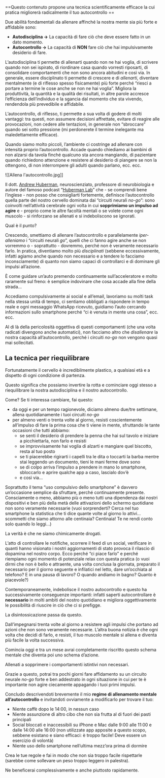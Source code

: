 ==Questo contenuto propone una tecnica scientificamente efficace la cui pratica migliorerà radicalmente il tuo autocontrollo ==

Due abilità fondamentali da allenare affinché la nostra mente sia più forte e affidabile sono:

- **Autodisciplina →** La capacità di fare ciò che deve essere fatto in un dato momento.
- **Autocontrollo →** La capacità di **NON** fare ciò che hai impulsivamente desiderio di fare.

L’autodisciplina ti permette di allenarti quando non ne hai voglia, di scrivere quando non sei ispirato, di riordinare casa quando vorresti riposarti, di consolidare comportamenti che non sono ancora abitudini e così via. In generale, essere disciplinato ti permette di crescere e di _allenarti_, diventare mentalmente (e di riflesso spesso fisicamente) più forte perché “riesci a portare a termine le cose anche se non ne hai voglia”. Migliora la produttività, la quantità e la qualità dei risultati, in altre parole accresce l’efficienza dell’individuo e la sgancia dal momento che sta vivendo, rendendola più prevedibile e affidabile.

L’autocontrollo, di riflesso, ti permette a sua volta di godere di molti vantaggi: tra questi, non assumere decisioni affrettate, evitare di reagire alle provocazioni, non cedere alle tentazioni, in generale non “sbroccare” quando sei sotto pressione (mi perdonerete il termine inelegante ma maledettamente efficace).

Quando siamo molto piccoli, l’ambiente ci costringe ad allenare con intensità proprio l’autocontrollo. Accade quando chiediamo ai bambini di non alzarsi da tavola finché qualcuno sta ancora mangiando, di pazientare quando richiedono attenzione e resistere al desiderio di piangere se non la ottengono, di non interrompere gli adulti quando parlano, ecc. ecc.
	 
![[Allena l'autocontrollo.jpg]]

Il dott. [Andrew Huberman](https://www.hubermanlab.com/about), neuroscienziato, professore di neurobiologia e autore del famoso podcast “[Huberman Lab](https://www.hubermanlab.com/podcast)” che - se comprendi bene l’inglese - non posso che consigliarti fortemente, definisce l’autocontrollo quella parte del nostro cervello dominata dai “circuiti neurali _no-go_”: sono coinvolti nell’attività cerebrale ogni volta in cui **sopprimiamo un impulso ad agire** e - proprio come le altre facoltà mentali o se volete come ogni muscolo - si rinforzano se allenati e si indeboliscono se ignorati.

Qual è il punto?

Crescendo, smettiamo di allenare l’autocontrollo e parallelamente _iper-alleniamo_ i “circuiti neurali _go_”, quelli che ci fanno agire anche se non vorremmo o - soprattutto - dovremmo, perché non è veramente necessario farlo. In pratica, diventiamo molto più _disciplinati_ (sebbene eccessivamente, infatti agiamo anche quando non necessario e a tendere lo facciamo inconsciamente) di quanto non siamo capaci di controllarci e di dominare gli impulsi all’azione.

È come guidare un’auto premendo continuamente sull’acceleratore e molto raramente sul freno: è semplice indovinare che cosa accade alla fine della strada…

Accediamo compulsivamente ai social e all’email, lavoriamo su molti task nella stessa unità di tempo, ci sentiamo obbligati a rispondere in tempo reale e ogni messaggio WhatsApp ricevuto, guidiamo l’auto cercando informazioni sullo smartphone perché “ci è venuta in mente una cosa”, ecc. ecc.

Al di là della pericolosità oggettiva di questi comportamenti (che una volta radicati divengono anche automatici), non facciamo altro che _disallenare_ la nostra capacità all’autocontrollo, perché i circuiti _no-go_ non vengono quasi mai sollecitati.

## La tecnica per riequilibrare

Fortunatamente il cervello è incredibilmente plastico, a qualsiasi età e a dispetto di ogni condizione di partenza.

Questo significa che possiamo invertire la rotta e cominciare oggi stesso a riequilibrare la nostra autodisciplina e il nostro autocontrollo.

Come? Se ti interessa cambiare, fai questo:

- da oggi e per un tempo ragionevole, diciamo almeno due/tre settimane, allena quotidianamente i tuoi circuiti _no-go_
- per almeno venti o trenta volte al giorno, resisti coscientemente all’impulso di fare la prima cosa che ti viene in mente, sfruttando le tante occasioni che tutti abbiamo:
    - se senti il desiderio di prendere la penna che hai sul tavolo e iniziare a picchiettarla, non farlo e resisti
    - se improvvisamente hai voglia di alzarti e mangiare quel biscotto, resta al tuo posto
    - se ti piacerebbe rigirarti i capelli tra le dita o toccarti la barba mentre stai leggendo un documento, tieni le mani ferme dove sono
    - se di colpo arriva l’impulso a prendere in mano lo smartphone, sbloccarlo e aprire qualche app a caso, lascialo dov’è
    - e così via…

Soprattutto il tema “uso compulsivo dello smartphone” è davvero un’occasione semplice da sfruttare, perché continuamente presente. Consciamente o meno, abbiamo più o meno tutti una dipendenza dai nostri dispositivi e ben più della metà delle attivazioni dello schermo quotidiane non sono veramente necessarie (vuoi sorprenderti? Cerca nel tuo smartphone la statistica che ti dice quante volte al giorno lo attivi… scommetti che siamo attorno alle centinaia? Centinaia! Te ne rendi conto solo quando lo leggi…)

La verità è che ne siamo chimicamente drogati. 

L’atto di controllare le notifiche, scorrere il feed di un social, verificare in quanti hanno visionato i nostri aggiornamenti di stato provoca il rilascio di dopamina nel nostro corpo. Ecco perché “ci piace farlo” e perché riempiamo ogni momento di potenziale relax con questa pratica (o vuoi dirmi che non è bello e attraente, una volta conclusa la giornata, preparato il necessario per il giorno seguente e infilatici nel letto, dare un’occhiata al telefono? E in una pausa di lavoro? O quando andiamo in bagno? Quanto è piacevole?) 

Contemporaneamente, indebolisce il nostro autocontrollo e questo ha successivamente conseguenze importanti: infatti saperti autocontrollare è **necessario** in molti ambiti del nostro quotidiano e migliora oggettivamente le possibilità di riuscire in ciò che ci si prefigge.

La disintossicazione passa da questo. 

Dall’impegnarsi trenta volte al giorno a resistere agli impulsi che portano ad azioni che non sono veramente necessarie. L’altra buona notizia è che ogni volta che decidi di farlo, e resisti, il tuo muscolo mentale si allena e diventa più facile la volta successiva.

Comincia oggi e tra un mese avrai completamente riscritto questo schema mentale che diventa poi uno schema d’azione.

Allenati a sopprimere i comportamenti istintivi non necessari. 

Grazie a questo, potrai tra pochi giorni fare affidamento su un circuito neurale _no-go_ forte e ben addestrato in ogni situazione in cui per te è importante non agire ciecamente appagando i tuoi primi impulsi.

Concludo descrivendoti brevemente il mio **regime di allenamento mentale all’autocontrollo** e invitandoti ovviamente a modificarlo per trovare il tuo:

- Niente caffè dopo le 14:00, in nessun caso
- Niente assunzione di altro cibo che non sia frutta al di fuori dei pasti principali
- Social bloccati e inaccessibili su iPhone e Mac dalle 9:00 alle 11:00 e dalle 14:00 alle 16:00 (non utilizzate app apposite a questo scopo, sebbene esistano e siano efficaci: è troppo facile! Deve essere un esercizio di volontà)
- Niente uso dello smartphone nell’ultima mezz’ora prima di dormire

Crea le tue regole e fai in modo che non sia troppo facile rispettarle (sarebbe come sollevare un peso troppo leggero in palestra).

Ne beneficerai complessivamente e anche piuttosto rapidamente.



